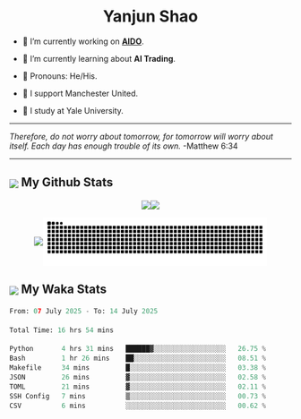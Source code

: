 

<h1 align="center">Yanjun Shao</h1>

- 🐒 I’m currently working on **[AIDO](https://github.com/genbio-ai/AIDO)**.

- 🦧 I’m currently learning about **AI Trading**.

- 🦍 Pronouns: He/His.

- 👹 I support Manchester United.

- 🐶 I study at Yale University.

---

<i> Therefore, do not worry about tomorrow, for tomorrow will worry about itself. Each day has enough trouble of its own. </i> -Matthew 6:34

---

<h2><img src="https://emojis.slackmojis.com/emojis/images/1579216111/7550/pikachu_wave.gif?1579216111" align="center" width="28" /> My Github Stats</h2>

<p align="center"><img align="center" src = "https://github-readme-stats.vercel.app/api?username=super-dainiu&show_icons=true&count_private=true&theme=tokyonight&hide=issues&line_height=30" width="400px"><img align="center" src = "https://github-readme-streak-stats.herokuapp.com/?user=super-dainiu&theme=tokyonight" width="400px"></p>

<p align="center"><img align="center" width="400px" src="https://github-readme-stats.vercel.app/api/top-langs/?username=super-dainiu&layout=compact&theme=tokyonight&hide=html,tex,jupyter%20notebook"><img align="center" width="400px" src="https://github.com/super-dainiu/super-dainiu/blob/output/github-contribution-grid-snake.svg"></p>

<h2><img src="https://emojis.slackmojis.com/emojis/images/1579216111/7550/pikachu_wave.gif?1579216111" align="center" width="28" /> My Waka Stats</h2>

<!--START_SECTION:waka-->

```python
From: 07 July 2025 - To: 14 July 2025

Total Time: 16 hrs 54 mins

Python       4 hrs 31 mins   ██████▓░░░░░░░░░░░░░░░░░░   26.75 %
Bash         1 hr 26 mins    ██░░░░░░░░░░░░░░░░░░░░░░░   08.51 %
Makefile     34 mins         █░░░░░░░░░░░░░░░░░░░░░░░░   03.38 %
JSON         26 mins         ▓░░░░░░░░░░░░░░░░░░░░░░░░   02.58 %
TOML         21 mins         ▓░░░░░░░░░░░░░░░░░░░░░░░░   02.11 %
SSH Config   7 mins          ▒░░░░░░░░░░░░░░░░░░░░░░░░   00.73 %
CSV          6 mins          ░░░░░░░░░░░░░░░░░░░░░░░░░   00.62 %
```

<!--END_SECTION:waka-->
